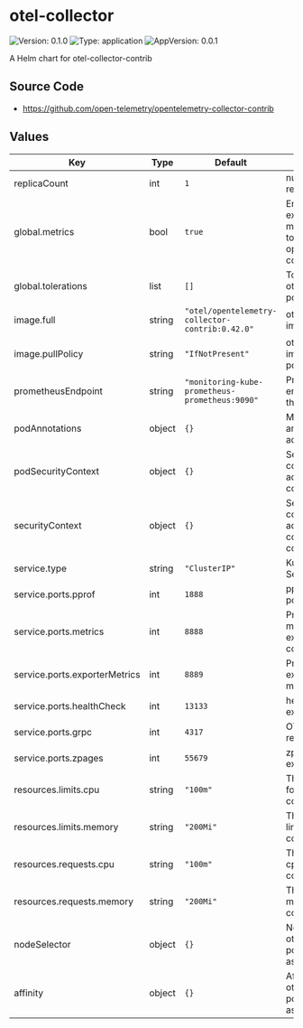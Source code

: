 # otel-collector

![Version: 0.1.0](https://img.shields.io/badge/Version-0.1.0-informational?style=flat-square) ![Type: application](https://img.shields.io/badge/Type-application-informational?style=flat-square) ![AppVersion: 0.0.1](https://img.shields.io/badge/AppVersion-0.0.1-informational?style=flat-square)

A Helm chart for otel-collector-contrib

## Source Code

* <https://github.com/open-telemetry/opentelemetry-collector-contrib>

## Values

| Key | Type | Default | Description |
|-----|------|---------|-------------|
| replicaCount | int | `1` | number of replicas |
| global.metrics | bool | `true` | Enable exporting metrics option to opentelemetry-collector |
| global.tolerations | list | `[]` | Tolerations for otel-collector pods |
| image.full | string | `"otel/opentelemetry-collector-contrib:0.42.0"` | otel-collector image |
| image.pullPolicy | string | `"IfNotPresent"` | otel-collector image pull policy |
| prometheusEndpoint | string | `"monitoring-kube-prometheus-prometheus:9090"` | Prometheus endpoint within the cluster |
| podAnnotations | object | `{}` | Map of annotations to add to the pods |
| podSecurityContext | object | `{}` | Security context to be added to otel-collector pods |
| securityContext | object | `{}` | Security context to be added to otel-collector containers |
| service.type | string | `"ClusterIP"` | Kubernetes Service type |
| service.ports.pprof | int | `1888` | pprof extension port |
| service.ports.metrics | int | `8888` | Prometheus metrics exposed by the collector port |
| service.ports.exporterMetrics | int | `8889` | Prometheus exporter metrics port |
| service.ports.healthCheck | int | `13133` | health_check extension port |
| service.ports.grpc | int | `4317` | OTLP gRPC receiver |
| service.ports.zpages | int | `55679` | zpages extension port |
| resources.limits.cpu | string | `"100m"` | The cpu limit for the container |
| resources.limits.memory | string | `"200Mi"` | The memory limit for the container |
| resources.requests.cpu | string | `"100m"` | The requested cpu for the container |
| resources.requests.memory | string | `"200Mi"` | The requested memory for the container |
| nodeSelector | object | `{}` | Node labels for otel-collector pods assignment |
| affinity | object | `{}` | Affinity for otel-collector pods assignment |

